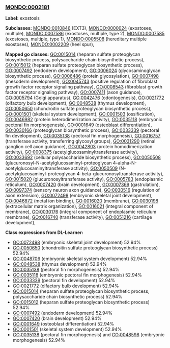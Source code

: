 
### [MONDO:0002181](http://purl.obolibrary.org/obo/MONDO_0002181)
**Label:** exostosis

**Subclasses:** [MONDO:0010846](http://purl.obolibrary.org/obo/MONDO_0010846) (EXT3), [MONDO:0000024](http://purl.obolibrary.org/obo/MONDO_0000024) (exostoses, multiple), [MONDO:0007586](http://purl.obolibrary.org/obo/MONDO_0007586) (exostoses, multiple, type 2), [MONDO:0007585](http://purl.obolibrary.org/obo/MONDO_0007585) (exostoses, multiple, type 1), [MONDO:0005508](http://purl.obolibrary.org/obo/MONDO_0005508) (hereditary multiple exostoses), [MONDO:0002209](http://purl.obolibrary.org/obo/MONDO_0002209) (heel spur), 

**Mapped go classes:** [GO:0015014](http://purl.obolibrary.org/obo/GO_0015014) (heparan sulfate proteoglycan biosynthetic process, polysaccharide chain biosynthetic process), [GO:0015012](http://purl.obolibrary.org/obo/GO_0015012) (heparan sulfate proteoglycan biosynthetic process), [GO:0007492](http://purl.obolibrary.org/obo/GO_0007492) (endoderm development), [GO:0006024](http://purl.obolibrary.org/obo/GO_0006024) (glycosaminoglycan biosynthetic process), [GO:0006486](http://purl.obolibrary.org/obo/GO_0006486) (protein glycosylation), [GO:0007498](http://purl.obolibrary.org/obo/GO_0007498) (mesoderm development), [GO:0045743](http://purl.obolibrary.org/obo/GO_0045743) (positive regulation of fibroblast growth factor receptor signaling pathway), [GO:0008543](http://purl.obolibrary.org/obo/GO_0008543) (fibroblast growth factor receptor signaling pathway), [GO:0007411](http://purl.obolibrary.org/obo/GO_0007411) (axon guidance), [GO:0005794](http://purl.obolibrary.org/obo/GO_0005794) (Golgi apparatus), [GO:0042476](http://purl.obolibrary.org/obo/GO_0042476) (odontogenesis), [GO:0021772](http://purl.obolibrary.org/obo/GO_0021772) (olfactory bulb development), [GO:0048538](http://purl.obolibrary.org/obo/GO_0048538) (thymus development), [GO:0050650](http://purl.obolibrary.org/obo/GO_0050650) (chondroitin sulfate proteoglycan biosynthetic process), [GO:0001501](http://purl.obolibrary.org/obo/GO_0001501) (skeletal system development), [GO:0001503](http://purl.obolibrary.org/obo/GO_0001503) (ossification), [GO:0046982](http://purl.obolibrary.org/obo/GO_0046982) (protein heterodimerization activity), [GO:0035118](http://purl.obolibrary.org/obo/GO_0035118) (embryonic pectoral fin morphogenesis), [GO:0001649](http://purl.obolibrary.org/obo/GO_0001649) (osteoblast differentiation), [GO:0030166](http://purl.obolibrary.org/obo/GO_0030166) (proteoglycan biosynthetic process), [GO:0033339](http://purl.obolibrary.org/obo/GO_0033339) (pectoral fin development), [GO:0035138](http://purl.obolibrary.org/obo/GO_0035138) (pectoral fin morphogenesis), [GO:0016757](http://purl.obolibrary.org/obo/GO_0016757) (transferase activity, transferring glycosyl groups), [GO:0031290](http://purl.obolibrary.org/obo/GO_0031290) (retinal ganglion cell axon guidance), [GO:0042803](http://purl.obolibrary.org/obo/GO_0042803) (protein homodimerization activity), [GO:0008375](http://purl.obolibrary.org/obo/GO_0008375) (acetylglucosaminyltransferase activity), [GO:0033692](http://purl.obolibrary.org/obo/GO_0033692) (cellular polysaccharide biosynthetic process), [GO:0050508](http://purl.obolibrary.org/obo/GO_0050508) (glucuronosyl-N-acetylglucosaminyl-proteoglycan 4-alpha-N-acetylglucosaminyltransferase activity), [GO:0050509](http://purl.obolibrary.org/obo/GO_0050509) (N-acetylglucosaminyl-proteoglycan 4-beta-glucuronosyltransferase activity), [GO:0015020](http://purl.obolibrary.org/obo/GO_0015020) (glucuronosyltransferase activity), [GO:0005783](http://purl.obolibrary.org/obo/GO_0005783) (endoplasmic reticulum), [GO:0007420](http://purl.obolibrary.org/obo/GO_0007420) (brain development), [GO:0007369](http://purl.obolibrary.org/obo/GO_0007369) (gastrulation), [GO:0097374](http://purl.obolibrary.org/obo/GO_0097374) (sensory neuron axon guidance), [GO:0030516](http://purl.obolibrary.org/obo/GO_0030516) (regulation of axon extension), [GO:0072498](http://purl.obolibrary.org/obo/GO_0072498) (embryonic skeletal joint development), [GO:0046872](http://purl.obolibrary.org/obo/GO_0046872) (metal ion binding), [GO:0016020](http://purl.obolibrary.org/obo/GO_0016020) (membrane), [GO:0030198](http://purl.obolibrary.org/obo/GO_0030198) (extracellular matrix organization), [GO:0016021](http://purl.obolibrary.org/obo/GO_0016021) (integral component of membrane), [GO:0030176](http://purl.obolibrary.org/obo/GO_0030176) (integral component of endoplasmic reticulum membrane), [GO:0016740](http://purl.obolibrary.org/obo/GO_0016740) (transferase activity), [GO:0051216](http://purl.obolibrary.org/obo/GO_0051216) (cartilage development), 

**Class expressions from DL-Learner:**

- [GO:0072498](http://purl.obolibrary.org/obo/GO_0072498) (embryonic skeletal joint development) 52.94%
- [GO:0050650](http://purl.obolibrary.org/obo/GO_0050650) (chondroitin sulfate proteoglycan biosynthetic process) 52.94%
- [GO:0048706](http://purl.obolibrary.org/obo/GO_0048706) (embryonic skeletal system development) 52.94%
- [GO:0048538](http://purl.obolibrary.org/obo/GO_0048538) (thymus development) 52.94%
- [GO:0035138](http://purl.obolibrary.org/obo/GO_0035138) (pectoral fin morphogenesis) 52.94%
- [GO:0035118](http://purl.obolibrary.org/obo/GO_0035118) (embryonic pectoral fin morphogenesis) 52.94%
- [GO:0033339](http://purl.obolibrary.org/obo/GO_0033339) (pectoral fin development) 52.94%
- [GO:0021772](http://purl.obolibrary.org/obo/GO_0021772) (olfactory bulb development) 52.94%
- [GO:0015014](http://purl.obolibrary.org/obo/GO_0015014) (heparan sulfate proteoglycan biosynthetic process, polysaccharide chain biosynthetic process) 52.94%
- [GO:0015012](http://purl.obolibrary.org/obo/GO_0015012) (heparan sulfate proteoglycan biosynthetic process) 52.94%
- [GO:0007492](http://purl.obolibrary.org/obo/GO_0007492) (endoderm development) 52.94%
- [GO:0007420](http://purl.obolibrary.org/obo/GO_0007420) (brain development) 52.94%
- [GO:0001649](http://purl.obolibrary.org/obo/GO_0001649) (osteoblast differentiation) 52.94%
- [GO:0001501](http://purl.obolibrary.org/obo/GO_0001501) (skeletal system development) 52.94%
- [GO:0035138](http://purl.obolibrary.org/obo/GO_0035138) (pectoral fin morphogenesis) and [GO:0048598](http://purl.obolibrary.org/obo/GO_0048598) (embryonic morphogenesis) 52.94%


